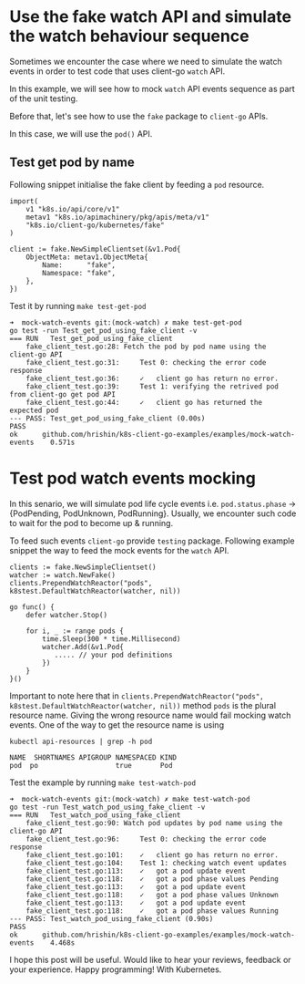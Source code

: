 
# Use the fake watch API and simulate the watch behaviour sequence


Sometimes we encounter the case where we need to simulate the watch events in 
order to test code that uses client-go `watch` API.

In this example, we will see how to mock `watch` API events sequence as part of the unit testing.

Before that, let's see how to use the `fake` package to `client-go` APIs.

In this case, we will use the `pod()` API.

## Test get pod by name

Following snippet initialise the fake client by feeding a  `pod` resource.
```
import(
	v1 "k8s.io/api/core/v1"
	metav1 "k8s.io/apimachinery/pkg/apis/meta/v1"
	"k8s.io/client-go/kubernetes/fake"
)

client := fake.NewSimpleClientset(&v1.Pod{
	ObjectMeta: metav1.ObjectMeta{
		Name:      "fake",
		Namespace: "fake",
	},
})
```

Test it by running `make test-get-pod`

```
➜  mock-watch-events git:(mock-watch) ✗ make test-get-pod
go test -run Test_get_pod_using_fake_client -v
=== RUN   Test_get_pod_using_fake_client
    fake_client_test.go:28: Fetch the pod by pod name using the client-go API 
    fake_client_test.go:31: 	Test 0: checking the error code response
    fake_client_test.go:36: 	✓	client go has return no error.
    fake_client_test.go:39: 	Test 1: verifying the retrived pod from client-go get pod API
    fake_client_test.go:44: 	✓	client go has returned the expected pod
--- PASS: Test_get_pod_using_fake_client (0.00s)
PASS
ok  	github.com/hrishin/k8s-client-go-examples/examples/mock-watch-events	0.571s
```

# Test pod watch events mocking

In this senario, we will simulate pod life cycle events i.e. `pod.status.phase` -> {PodPending,  PodUnknown, PodRunning}.
Usually, we encounter such code to wait for the pod to become up & running.

To feed such events `client-go` provide `testing` package. Following example snippet the way to feed the mock events for the `watch` API.

```
clients := fake.NewSimpleClientset()
watcher := watch.NewFake()
clients.PrependWatchReactor("pods", k8stest.DefaultWatchReactor(watcher, nil))

go func() {
	defer watcher.Stop()

	for i, _ := range pods {
		time.Sleep(300 * time.Millisecond)
		watcher.Add(&v1.Pod{
		   ..... // your pod definitions
		})
	}
}()
```

Important to note here that in `clients.PrependWatchReactor("pods", k8stest.DefaultWatchReactor(watcher, nil))`  method `pods` is the plural resource name. Giving the wrong resource name would fail mocking watch events. One of the way to get the resource name is using 
```
kubectl api-resources | grep -h pod

NAME  SHORTNAMES APIGROUP NAMESPACED KIND
pod  po  				  true 		 Pod
```

Test the example by running `make test-watch-pod`

```
➜  mock-watch-events git:(mock-watch) ✗ make test-watch-pod
go test -run Test_watch_pod_using_fake_client -v
=== RUN   Test_watch_pod_using_fake_client
    fake_client_test.go:90: Watch pod updates by pod name using the client-go API 
    fake_client_test.go:96: 	Test 0: checking the error code response
    fake_client_test.go:101: 	✓	client go has return no error.
    fake_client_test.go:104: 	Test 1: checking watch event updates
    fake_client_test.go:113: 	✓	got a pod update event
    fake_client_test.go:118: 	✓	got a pod phase values Pending
    fake_client_test.go:113: 	✓	got a pod update event
    fake_client_test.go:118: 	✓	got a pod phase values Unknown
    fake_client_test.go:113: 	✓	got a pod update event
    fake_client_test.go:118: 	✓	got a pod phase values Running
--- PASS: Test_watch_pod_using_fake_client (0.90s)
PASS
ok  	github.com/hrishin/k8s-client-go-examples/examples/mock-watch-events	4.468s
```

I hope this post will be useful. Would like to hear your reviews, feedback or your experience. 
Happy programming! With Kubernetes.